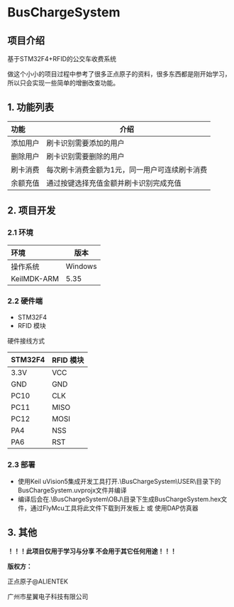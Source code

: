 # BusChargeSystem

## 项目介绍

基于STM32F4+RFID的公交车收费系统

做这个小小的项目过程中参考了很多正点原子的资料，很多东西都是刚开始学习，所以只会实现一些简单的增删改查功能。

## 1. 功能列表

| 功能 | 介绍 |
| :--- | ---- |
| 添加用户 | 刷卡识别需要添加的用户 |
| 删除用户 | 刷卡识别需要删除的用户 |
| 刷卡消费 | 每次刷卡消费金额为1元，同一用户可连续刷卡消费 |
| 余额充值 | 通过按键选择充值金额并刷卡识别完成充值 |

## 2. 项目开发

### 2.1 环境

| 环境        | 版本          |
| :---------- | ------------- |
| 操作系统    | Windows        |
| KeilMDK-ARM | 5.35          |

### 2.2 硬件端

- STM32F4
- RFID 模块

硬件接线方式

| STM32F4 | RFID 模块 |
| :-------- | --------- |
| 3.3V      | VCC       |
| GND       | GND       |
| PC10      | CLK       |
| PC11      | MISO      |
| PC12      | MOSI      |
| PA4       | NSS       |
| PA6       | RST       |

### 2.3 部署
+ 使用Keil uVision5集成开发工具打开.\BusChargeSystem\USER\目录下的BusChargeSystem.uvprojx文件并编译
+ 编译后会在.\BusChargeSystem\OBJ\目录下生成BusChargeSystem.hex文件，通过FlyMcu工具将此文件下载到开发板上 或 使用DAP仿真器


## 3. 其他

**！！！此项目仅用于学习与分享 不会用于其它任何用途！！！**

**版权方：**

正点原子@ALIENTEK

广州市星翼电子科技有限公司